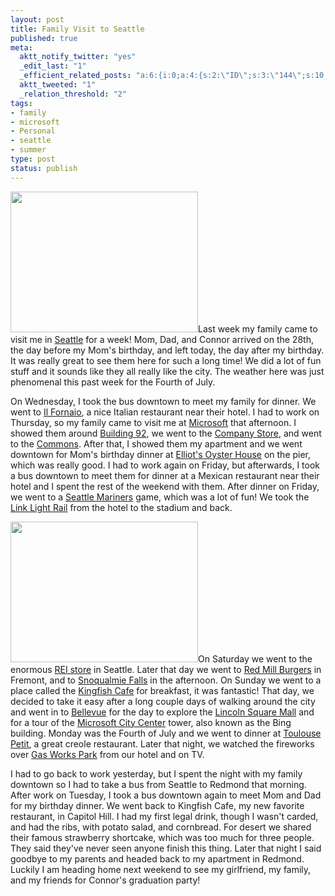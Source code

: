 ```yaml
--- 
layout: post
title: Family Visit to Seattle
published: true
meta: 
  aktt_notify_twitter: "yes"
  _edit_last: "1"
  _efficient_related_posts: "a:6:{i:0;a:4:{s:2:\"ID\";s:3:\"144\";s:10:\"post_title\";s:33:\"Ending the Best Summer of My Life\";s:7:\"matches\";s:1:\"3\";s:9:\"permalink\";s:65:\"http://mbmccormick.com/2011/08/ending-the-best-summer-of-my-life/\";}i:1;a:4:{s:2:\"ID\";s:3:\"136\";s:10:\"post_title\";s:37:\"Microsoft Intern Signature Event 2011\";s:7:\"matches\";s:1:\"3\";s:9:\"permalink\";s:69:\"http://mbmccormick.com/2011/08/microsoft-intern-signature-event-2011/\";}i:2;a:4:{s:2:\"ID\";s:3:\"125\";s:10:\"post_title\";s:27:\"Microsoft Intern Puzzle Day\";s:7:\"matches\";s:1:\"3\";s:9:\"permalink\";s:59:\"http://mbmccormick.com/2011/07/microsoft-intern-puzzle-day/\";}i:3;a:4:{s:2:\"ID\";s:3:\"111\";s:10:\"post_title\";s:21:\"Week Six at Microsoft\";s:7:\"matches\";s:1:\"3\";s:9:\"permalink\";s:53:\"http://mbmccormick.com/2011/06/week-six-at-microsoft/\";}i:4;a:4:{s:2:\"ID\";s:2:\"98\";s:10:\"post_title\";s:27:\"Getting Ready for Microsoft\";s:7:\"matches\";s:1:\"3\";s:9:\"permalink\";s:59:\"http://mbmccormick.com/2011/05/getting-ready-for-microsoft/\";}i:5;a:4:{s:2:\"ID\";s:3:\"145\";s:10:\"post_title\";s:50:\"Early Look at Mojito: Mint.com for Windows Phone 7\";s:7:\"matches\";s:1:\"2\";s:9:\"permalink\";s:81:\"http://mbmccormick.com/2011/08/early-look-at-mojito-mint-com-for-windows-phone-7/\";}}"
  aktt_tweeted: "1"
  _relation_threshold: "2"
tags: 
- family
- microsoft
- Personal
- seattle
- summer
type: post
status: publish
---
```

<a href="http://mbmccormick.com/wp-content/uploads/2011/07/268703_2214640812012_1427330284_2517172_1125276_n.jpg"><img class="alignright size-medium wp-image-118" title="268703_2214640812012_1427330284_2517172_1125276_n" src="http://mbmccormick.com/wp-content/uploads/2011/07/268703_2214640812012_1427330284_2517172_1125276_n-300x225.jpg" alt="" width="300" height="225" /></a>Last week my family came to visit me in <a href="http://www.seattle.gov/living/" target="_blank">Seattle</a> for a week! Mom, Dad, and Connor arrived on the 28th, the day before my Mom's birthday, and left today, the day after my birthday. It was really great to see them here for such a long time! We did a lot of fun stuff and it sounds like they all really like the city. The weather here was just phenomenal this past week for the Fourth of July.

On Wednesday, I took the bus downtown to meet my family for dinner. We went to <a href="http://www.ilfornaio.com/" target="_blank">Il Fornaio</a>, a nice Italian restaurant near their hotel. I had to work on Thursday, so my family came to visit me at <a href="http://www.microsoft.com/en-us/default.aspx" target="_blank">Microsoft</a> that afternoon. I showed them around <a href="http://www.microsoft.com/about/companyinformation/visitorcenter/en/us/location.aspx" target="_blank">Building 92</a>, we went to the <a href="https://shop.ecompanystore.com/mseppstore/Login.aspx" target="_blank">Company Store</a>, and went to the <a href="http://blogs.msdn.com/b/crm/archive/2009/04/20/the-microsoft-mall.aspx" target="_blank">Commons</a>. After that, I showed them my apartment and we went downtown for Mom's birthday dinner at <a href="http://www.elliottsoysterhouse.com/" target="_blank">Elliot's Oyster House</a> on the pier, which was really good. I had to work again on Friday, but afterwards, I took a bus downtown to meet them for dinner at a Mexican restaurant near their hotel and I spent the rest of the weekend with them. After dinner on Friday, we went to a <a href="http://seattle.mariners.mlb.com/index.jsp?c_id=sea" target="_blank">Seattle Mariners</a> game, which was a lot of fun! We took the <a href="http://www.soundtransit.org/Schedules/Central-Link-light-rail.xml" target="_blank">Link Light Rail</a> from the hotel to the stadium and back.

<a href="http://mbmccormick.com/wp-content/uploads/2011/07/270138_2214631331775_1427330284_2517159_4716495_n.jpg"><img class="alignleft size-medium wp-image-117" title="270138_2214631331775_1427330284_2517159_4716495_n" src="http://mbmccormick.com/wp-content/uploads/2011/07/270138_2214631331775_1427330284_2517159_4716495_n-300x225.jpg" alt="" width="300" height="225" /></a>On Saturday we went to the enormous <a href="http://www.rei.com/stores/11" target="_blank">REI store</a> in Seattle. Later that day we went to <a href="http://www.redmillburgers.com/" target="_blank">Red Mill Burgers</a> in Fremont, and to <a href="http://www.snoqualmiefalls.com/" target="_blank">Snoqualmie Falls</a> in the afternoon. On Sunday we went to a place called the <a href="http://thekingfishcafe.com/" target="_blank">Kingfish Cafe</a> for breakfast, it was fantastic! That day, we decided to take it easy after a long couple days of walking around the city and went in to <a href="http://www.ci.bellevue.wa.us/" target="_blank">Bellevue</a> for the day to explore the <a href="http://www.bellevuecollection.com/" target="_blank">Lincoln Square Mall</a> and for a tour of the <a href="https://foursquare.com/venue/152205" target="_blank">Microsoft City Center</a> tower, also known as the Bing building. Monday was the Fourth of July and we went to dinner at <a href="http://toulousepetit.com/" target="_blank">Toulouse Petit</a>, a great creole restaurant. Later that night, we watched the fireworks over <a href="http://www.seattle.gov/parks/park_detail.asp?ID=293" target="_blank">Gas Works Park</a> from our hotel and on TV.

I had to go back to work yesterday, but I spent the night with my family downtown so I had to take a bus from Seattle to Redmond that morning. After work on Tuesday, I took a bus downtown again to meet Mom and Dad for my birthday dinner. We went back to Kingfish Cafe, my new favorite restaurant, in Capitol Hill. I had my first legal drink, though I wasn't carded, and had the ribs, with potato salad, and cornbread. For desert we shared their famous strawberry shortcake, which was too much for three people. They said they've never seen anyone finish this thing. Later that night I said goodbye to my parents and headed back to my apartment in Redmond. Luckily I am heading home next weekend to see my girlfriend, my family, and my friends for Connor's graduation party!
